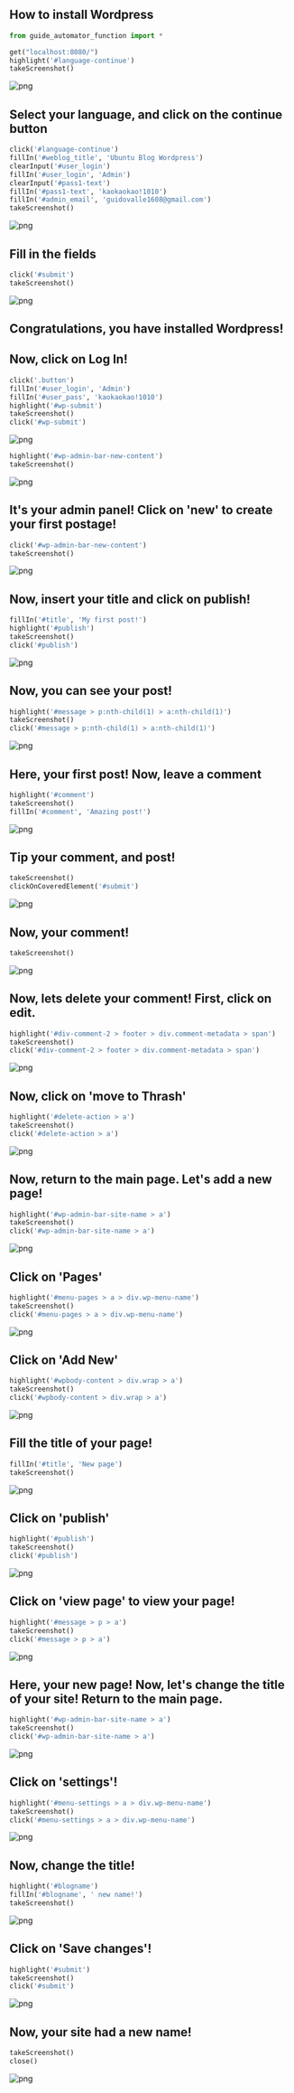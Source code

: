
## How to install Wordpress


```python
from guide_automator_function import *

get("localhost:8080/")
highlight('#language-continue')
takeScreenshot()

```


![png](Wordpress_files/Wordpress_1_0.png)


## Select your language, and click on the continue button


```python
click('#language-continue')
fillIn('#weblog_title', 'Ubuntu Blog Wordpress')
clearInput('#user_login')
fillIn('#user_login', 'Admin')
clearInput('#pass1-text')
fillIn('#pass1-text', 'kaokaokao!1010')
fillIn('#admin_email', 'guidovalle1608@gmail.com')
takeScreenshot()
```


![png](Wordpress_files/Wordpress_3_0.png)


## Fill in the fields


```python
click('#submit')
takeScreenshot()
```


![png](Wordpress_files/Wordpress_5_0.png)


## Congratulations, you have installed Wordpress!

## Now, click on Log In!


```python
click('.button')
fillIn('#user_login', 'Admin')
fillIn('#user_pass', 'kaokaokao!1010')
highlight('#wp-submit')
takeScreenshot()
click('#wp-submit')

```


![png](Wordpress_files/Wordpress_8_0.png)



```python
highlight('#wp-admin-bar-new-content')
takeScreenshot()
```


![png](Wordpress_files/Wordpress_9_0.png)


## It's your admin panel! Click on 'new' to create your first postage!


```python
click('#wp-admin-bar-new-content')
takeScreenshot()
```


![png](Wordpress_files/Wordpress_11_0.png)


## Now, insert your title and click on publish!


```python
fillIn('#title', 'My first post!')
highlight('#publish')
takeScreenshot()
click('#publish')

```


![png](Wordpress_files/Wordpress_13_0.png)


## Now, you can see your post!


```python
highlight('#message > p:nth-child(1) > a:nth-child(1)')
takeScreenshot()
click('#message > p:nth-child(1) > a:nth-child(1)')
```


![png](Wordpress_files/Wordpress_15_0.png)


## Here, your first post! Now, leave a comment


```python
highlight('#comment')
takeScreenshot()
fillIn('#comment', 'Amazing post!')
```


![png](Wordpress_files/Wordpress_17_0.png)


## Tip your comment, and post!


```python
takeScreenshot()
clickOnCoveredElement('#submit')

```


![png](Wordpress_files/Wordpress_19_0.png)


## Now, your comment!


```python
takeScreenshot()
```


![png](Wordpress_files/Wordpress_21_0.png)


## Now, lets delete your comment! First, click on edit.


```python
highlight('#div-comment-2 > footer > div.comment-metadata > span')
takeScreenshot()
click('#div-comment-2 > footer > div.comment-metadata > span')

```


![png](Wordpress_files/Wordpress_23_0.png)


## Now, click on 'move to Thrash'


```python
highlight('#delete-action > a')
takeScreenshot()
click('#delete-action > a')

```


![png](Wordpress_files/Wordpress_25_0.png)


## Now, return to the main page. Let's add a new page!


```python
highlight('#wp-admin-bar-site-name > a')
takeScreenshot()
click('#wp-admin-bar-site-name > a')

```


![png](Wordpress_files/Wordpress_27_0.png)


## Click on 'Pages'


```python
highlight('#menu-pages > a > div.wp-menu-name')
takeScreenshot()
click('#menu-pages > a > div.wp-menu-name')
```


![png](Wordpress_files/Wordpress_29_0.png)


## Click on 'Add New'


```python
highlight('#wpbody-content > div.wrap > a')
takeScreenshot()
click('#wpbody-content > div.wrap > a')
```


![png](Wordpress_files/Wordpress_31_0.png)


## Fill the title of your page!


```python
fillIn('#title', 'New page')
takeScreenshot()
```


![png](Wordpress_files/Wordpress_33_0.png)


## Click on 'publish'


```python
highlight('#publish')
takeScreenshot()
click('#publish')
```


![png](Wordpress_files/Wordpress_35_0.png)


## Click on 'view page' to view your page!


```python
highlight('#message > p > a')
takeScreenshot()
click('#message > p > a')
```


![png](Wordpress_files/Wordpress_37_0.png)


## Here, your new page! Now, let's change the title of your site! Return to the main page.


```python
highlight('#wp-admin-bar-site-name > a')
takeScreenshot()
click('#wp-admin-bar-site-name > a')

```


![png](Wordpress_files/Wordpress_39_0.png)


## Click on 'settings'!


```python
highlight('#menu-settings > a > div.wp-menu-name')
takeScreenshot()
click('#menu-settings > a > div.wp-menu-name')
```


![png](Wordpress_files/Wordpress_41_0.png)


## Now, change the title!


```python
highlight('#blogname')
fillIn('#blogname', ' new name!')
takeScreenshot()
```


![png](Wordpress_files/Wordpress_43_0.png)


## Click on 'Save changes'!


```python
highlight('#submit')
takeScreenshot()
click('#submit')
```


![png](Wordpress_files/Wordpress_45_0.png)


## Now, your site had a new name!


```python
takeScreenshot()
close()
```


![png](Wordpress_files/Wordpress_47_0.png)

